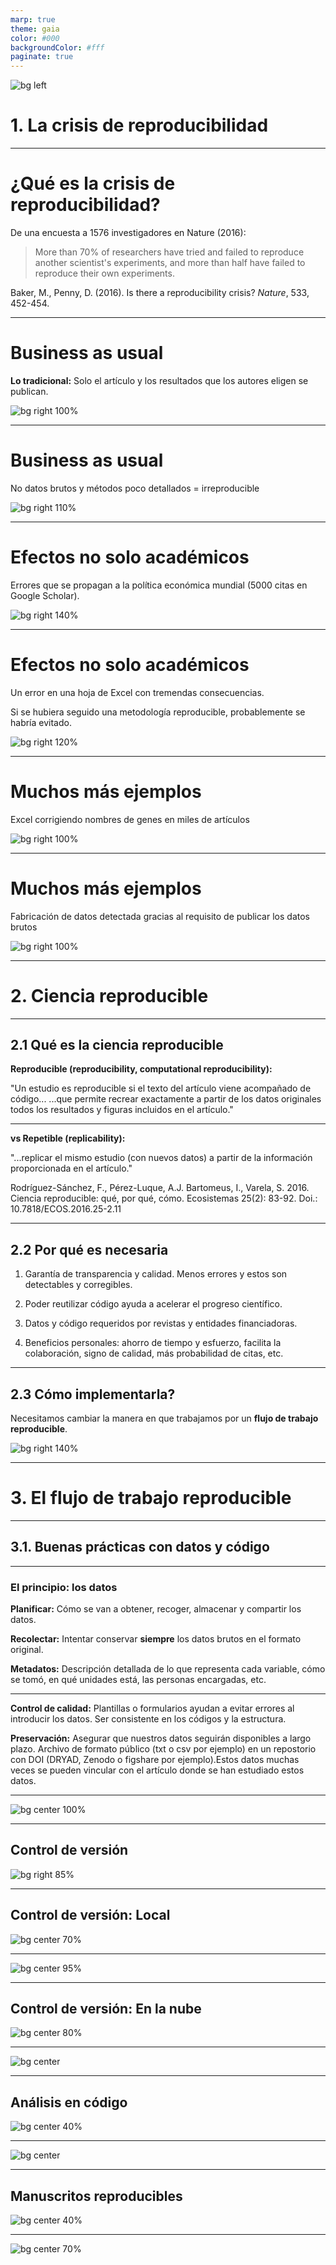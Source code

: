 ```yaml
---
marp: true
theme: gaia
color: #000
backgroundColor: #fff
paginate: true
---
```


<!--_paginate: false -->
<!--_class: lead -->

![bg left](img/repro_crisis.png)

# 1. La crisis de reproducibilidad

---

# ¿Qué es la crisis de reproducibilidad?

De una encuesta a 1576 investigadores en Nature (2016):

> More than 70% of researchers have tried and failed to reproduce another scientist's experiments, and more than half have failed to reproduce their own experiments.

Baker, M., Penny, D. (2016). Is there a reproducibility crisis? *Nature*, 533, 452-454.

---

# Business as usual

**Lo tradicional:** Solo el artículo y los resultados que los autores eligen se publican.

![bg right 100%](img/macarthur_paper.png)

---

# Business as usual

No datos brutos y métodos poco detallados = irreproducible

![bg right 110%](img/macarthur_plot.png)

---

# Efectos no solo académicos

Errores que se propagan a la política económica mundial (5000 citas en Google Scholar).

![bg right 140%](img/debtgrowth_paper.png)

---

# Efectos no solo académicos

Un error en una hoja de Excel con tremendas consecuencias.

Si se hubiera seguido una metodología reproducible, probablemente se habría evitado.

![bg right 120%](img/critique_debt.png)

---

# Muchos más ejemplos

Excel corrigiendo nombres de genes en miles de artículos

![bg right 100%](img/genes_excel.png)

---

# Muchos más ejemplos

Fabricación de datos detectada gracias al requisito de publicar los datos brutos

![bg right 100%](img/pruitt_data.png)

---

<!--_paginate: false -->
<!--_class: lead -->

# 2. Ciencia reproducible

---

## 2.1 Qué es la ciencia reproducible

**Reproducible (reproducibility, computational reproducibility):**

"Un estudio es reproducible si el texto del artículo viene acompañado de código... ...que permite recrear exactamente a partir de los datos originales todos los resultados y figuras incluidos en el artículo."

---

**vs Repetible (replicability):**

"...replicar el mismo estudio (con nuevos datos) a partir de la información proporcionada en el artículo."

Rodríguez-Sánchez, F., Pérez-Luque, A.J. Bartomeus, I., Varela, S. 2016. Ciencia reproducible: qué, por qué, cómo. Ecosistemas 25(2): 83-92. Doi.: 10.7818/ECOS.2016.25-2.11

---

## 2.2 Por qué es necesaria

1. Garantía de transparencia y calidad. Menos errores y estos son detectables y corregibles.

2. Poder reutilizar código ayuda a acelerar el progreso científico.

3. Datos y código requeridos por revistas y entidades financiadoras.

4. Beneficios personales: ahorro de tiempo y esfuerzo, facilita la colaboración, signo de calidad, más probabilidad de citas, etc.

---

## 2.3 Cómo implementarla?

Necesitamos cambiar la manera en que trabajamos por un **flujo de trabajo reproducible**.

![bg right 140%](img/curva.png)

---

# 3. El flujo de trabajo reproducible

---

## 3.1. Buenas prácticas con datos y código

---

### El principio: los datos

**Planificar:** Cómo se van a obtener, recoger, almacenar y compartir los datos.

**Recolectar:** Intentar conservar **siempre** los datos brutos en el formato original.

**Metadatos:** Descripción detallada de lo que representa cada variable, cómo se tomó, en qué unidades está, las personas encargadas, etc.

---

**Control de calidad:** Plantillas o formularios ayudan a evitar errores al introducir los datos. Ser consistente en los códigos y la estructura.

**Preservación:** Asegurar que nuestros datos seguirán disponibles a largo plazo. Archivo de formato público (txt o csv por ejemplo) en un repostorio con DOI (DRYAD, Zenodo o figshare por ejemplo).Estos datos muchas veces se pueden vincular con el artículo donde se han estudiado estos datos.

---

![bg center 100%](img/good_table.png)

---

## Control de versión

![bg right 85%](img/phd_controlversion.gif)

---
## Control de versión: Local

![bg center 70%](img/git_logo.png)

---

![bg center 95%](img/snapshots.png)

---

## Control de versión: En la nube

![bg center 80%](img/github_2.png)

---

![bg center](img/github_repo.png)

---

## Análisis en código

![bg center 40%](img/r_logo.png)

---

![bg center](img/rstudio.png)

---

## Manuscritos reproducibles

![bg center 40%](img/markdown_logo.png)

---

![bg center 70%](img/ex_markdown.png)